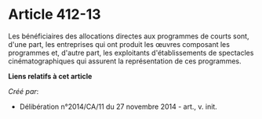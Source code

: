 # Article 412-13

Les bénéficiaires des allocations directes aux programmes de courts sont, d'une part, les entreprises qui ont produit les
œuvres composant les programmes et, d'autre part, les exploitants d'établissements de spectacles cinématographiques qui
assurent la représentation de ces programmes.

**Liens relatifs à cet article**

_Créé par_:

  - Délibération n°2014/CA/11 du 27 novembre 2014 - art., v. init.
